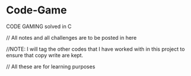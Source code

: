 # Code-Game
CODE GAMING solved in C


// All notes and all challenges are to be posted in here

//NOTE: I will tag the other codes that I have worked with in this project to ensure that copy write are kept.

// All these are for learning purposes
